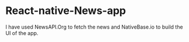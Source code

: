 # React-native-News-app

I have used NewsAPI.Org to fetch the news and NativeBase.io to build the UI of the app.

